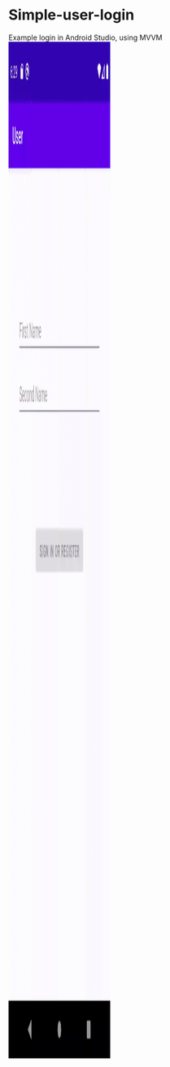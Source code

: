 # Simple-user-login
Example login in Android Studio, using MVVM
<img src="https://github.com/MaxymGorn/Simple-user-login/blob/master/example.gif?raw=true" width="200" height="2000" />
